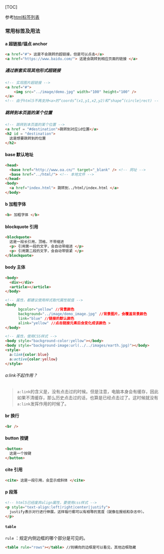 [TOC]

参考[html标签列表](https://www.runoob.com/tags/html-reference.html)



### 常用标签及用法

#### a 超链接/锚点 anchor

```html
<a href="#"> 这是不会跳转的超链接，但是可以点击</a>
<a href="https://www.baidu.com/"> 这是会跳转到相应页面的链接 </a>
```

##### 通过嵌套实现其他形式超链接

```html
<!-- 实现图片超链接 -->
<a href="#">
	<img src="../image/demo.jpg" width="100" height="100" />
</a>
<!-- 由于html5不再支持<a>的“coords”(x1,y1,x2,y2)和“shape”(circle|rect) -->
```

##### 跳转到本页面的某个位置

```html
<!-- 跳转到本页面的某个位置 -->
<a href = "#destination">跳转到对应id位置</a>
<h2 id = "destination">
  这是想要跳转到的位置
</h2>
```

#### base 默认地址

```html
<head>
  <base href="http://www.oa.cn/" target="_blank" /> <!-- 网址 -->
  <base href="../html/"> <!-- 本地文件 -->
</head>
<body>
  <a href="index.html"> 跳转到../html/index.html </a>
</body>
```

#### b 加粗字体

```html
<b> 加粗字体 </b>
```

#### blockquote 引用

```html
<blockquote>
  这是一段长引用，顶格，不带缩进
  <p> 引用第一段的文字，会自动带缩进 </p>
  <p> 引用第二段的文字，会自动带锁紧 </p>
</blockquote>
```

#### body 主体

```html
<body>
  <div></div>
  <article></article>
</body>
```

```html
<!-- 属性，都建议使用样式取代属性赋值 -->
<body
      bgcolor="yellow" //背景颜色
      background="../image/demo_image.jpg" //背景图片，会覆盖背景颜色
      link="blue" //链接的默认颜色
      alink="yellow" //点击链接元素后会变化成该颜色 >
</body>
```

```html
<!-- 属性，使用CSS样式 -->
<body style="background-color:yellow"></body>
<body style="background-image:url(../../images/earth.jpg)"></body>
<style>
  a:link{color:blue}
  a:active{color:yellow}
</style>
```

###### a:link不起作用？

> ```a:link```的含义是，没有点击过的时候。但是注意，电脑本身会有缓存，因此如果不清缓存，那么历史点击过的话，也算是已经点击过了。这时候就没有```a:link```发挥作用的时候了。

#### br 换行

```html
<br />
```

#### button 按键

````html
<button>
  这是一个按键
</button>
````

#### cite 引用

```html
<cite> 这是一段引用，会显示成斜体 </cite>
```

#### p 段落

```html
<!-- html5已经废弃align属性，要使用css样式 -->
<p style="text-align:left|right|center|justify">
  justify表示对行进行伸展，这样每行都可以有相等的宽度（就像在报纸和杂志中）。
</p>
```

#### ```table```

```rule``` ：规定内侧边框的哪个部分是可见的。

```html
<table rule="rows"></table> //则横向的边框是可以看见，其他边框隐藏
```

